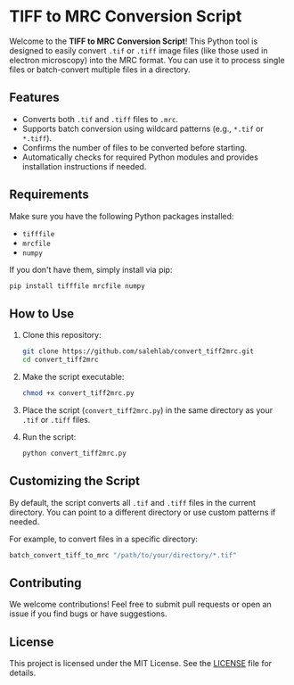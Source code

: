 
# TIFF to MRC Conversion Script

Welcome to the **TIFF to MRC Conversion Script**! 
This Python tool is designed to easily convert `.tif` or `.tiff` image files (like those used in electron microscopy) into the MRC format. 
You can use it to process single files or batch-convert multiple files in a directory.

## Features
- Converts both `.tif` and `.tiff` files to `.mrc`.
- Supports batch conversion using wildcard patterns (e.g., `*.tif` or `*.tiff`).
- Confirms the number of files to be converted before starting.
- Automatically checks for required Python modules and provides installation instructions if needed.

## Requirements
Make sure you have the following Python packages installed:
- `tifffile`
- `mrcfile`
- `numpy`

If you don't have them, simply install via pip:

```bash
pip install tifffile mrcfile numpy
```

## How to Use

1. Clone this repository:

    ```bash
    git clone https://github.com/salehlab/convert_tiff2mrc.git
    cd convert_tiff2mrc
    ```

2. Make the script executable:

    ```bash
    chmod +x convert_tiff2mrc.py
    ```

3. Place the script (`convert_tiff2mrc.py`) in the same directory as your `.tif` or `.tiff` files.

4. Run the script:

    ```bash
    python convert_tiff2mrc.py
    ```

## Customizing the Script
By default, the script converts all `.tif` and `.tiff` files in the current directory. You can point to a different directory or use custom patterns if needed.

For example, to convert files in a specific directory:

```python
batch_convert_tiff_to_mrc "/path/to/your/directory/*.tif"
```

## Contributing
We welcome contributions! Feel free to submit pull requests or open an issue if you find bugs or have suggestions.

## License
This project is licensed under the MIT License. See the [LICENSE](LICENSE) file for details.
